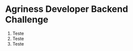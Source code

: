 # Agriness Developer Backend Challenge

<ol>
    <li>Teste</li>
    <li>Teste</li>
    <li>Teste</li>
</ol>